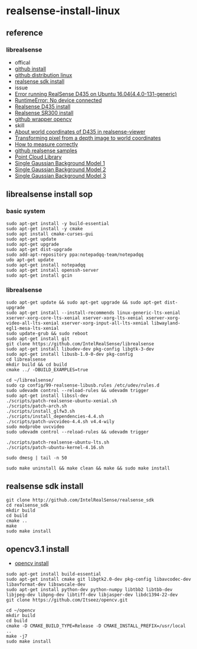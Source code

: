# realsense-install-linux

## reference

### librealsense
- offical
- [github install](https://github.com/IntelRealSense/librealsense/blob/master/doc/installation.md)
- [github distribution linux](https://github.com/IntelRealSense/librealsense/blob/development/doc/distribution_linux.md)
- [realsense sdk install](https://software.intel.com/sites/products/realsense/sdk/getting_started.html#Installing_the_SDK)
- issue
- [Error running RealSense D435 on Ubuntu 16.04(4.4.0-131-generic)](https://stackoverflow.com/questions/51940928/error-running-realsense-d435-on-ubuntu-16-044-4-0-131-generic)
- [RuntimeError: No device connected](https://github.com/IntelRealSense/librealsense/issues/962)
- [Realsense D435 install](https://blog.csdn.net/u012177641/article/details/80888578)
- [Realsense SR300 install](https://blog.csdn.net/z17816876284/article/details/79159518)
- [github wrapper opencv](https://github.com/IntelRealSense/librealsense/tree/master/wrappers/opencv)
- skill
- [About world coordinates of D435 in realsense-viewer](https://github.com/IntelRealSense/librealsense/issues/2317)
- [Transforming pixel from a depth image to world coordinates](https://github.com/IntelRealSense/librealsense/issues/1904)
- [How to measure correctly](https://github.com/IntelRealSense/librealsense/issues/1788)
- [github realsense samples](https://github.com/IntelRealSense/realsense_samples)
- [Point Cloud Library](http://docs.pointclouds.org/trunk/)
- [Single Gaussian Background Model 1](http://blog.51cto.com/underthehood/484191)
- [Single Gaussian Background Model 2](https://blog.csdn.net/jinshengtao/article/details/26278725)
- [Single Gaussian Background Model 3](https://blog.csdn.net/u014568921/article/details/46685003)

## librealsense install sop

### basic system
```
sudo apt-get install -y build-essential 
sudo apt-get install -y cmake
sudo apt install cmake-curses-gui
sudo apt-get update
sudo apt-get upgrade 
sudo apt-get dist-upgrade
sudo add-apt-repository ppa:notepadqq-team/notepadqq
udo apt-get update
sudo apt-get install notepadqq
sudo apt-get install openssh-server
sudo apt-get install gcin
```
### librealsense
```
sudo apt-get update && sudo apt-get upgrade && sudo apt-get dist-upgrade
sudo apt-get install --install-recommends linux-generic-lts-xenial xserver-xorg-core-lts-xenial xserver-xorg-lts-xenial xserver-xorg-video-all-lts-xenial xserver-xorg-input-all-lts-xenial libwayland-egl1-mesa-lts-xenial
sudo update-grub && sudo reboot
sudo apt-get install git
git clone https://github.com/IntelRealSense/librealsense
sudo apt-get install libudev-dev pkg-config libgtk-3-dev
sudo apt-get install libusb-1.0-0-dev pkg-config
cd librealsense
mkdir build && cd build
cmake ../ -DBUILD_EXAMPLES=true
```
```
cd ~/librealsense/
sudo cp config/99-realsense-libusb.rules /etc/udev/rules.d
sudo udevadm control --reload-rules && udevadm trigger
sudo apt-get install libssl-dev
./scripts/patch-realsense-ubuntu-xenial.sh
./scripts/patch-arch.sh
./scripts/install_glfw3.sh
./scripts/install_dependencies-4.4.sh
./scripts/patch-uvcvideo-4.4.sh v4.4-wily
sudo modprobe uvcvideo
sudo udevadm control --reload-rules && udevadm trigger

./scripts/patch-realsense-ubuntu-lts.sh
./scripts/patch-ubuntu-kernel-4.16.sh
```

```
sudo dmesg | tail -n 50

sudo make uninstall && make clean && make && sudo make install
```
## realsense sdk install

```
git clone http://github.com/IntelRealSense/realsense_sdk
cd realsense_sdk
mkdir build
cd build
cmake ..
make
sudo make install
```

## opencv3.1 install

- [opencv install](https://docs.opencv.org/3.1.0/d7/d9f/tutorial_linux_install.html)

```
sudo apt-get install build-essential
sudo apt-get install cmake git libgtk2.0-dev pkg-config libavcodec-dev libavformat-dev libswscale-dev
sudo apt-get install python-dev python-numpy libtbb2 libtbb-dev libjpeg-dev libpng-dev libtiff-dev libjasper-dev libdc1394-22-dev
git clone https://github.com/Itseez/opencv.git

cd ~/opencv
mkdir build
cd build
cmake -D CMAKE_BUILD_TYPE=Release -D CMAKE_INSTALL_PREFIX=/usr/local ..
make -j7
sudo make install
```